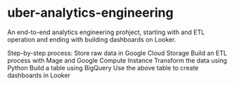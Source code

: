 # uber-analytics-engineering

An end-to-end analytics engineering prohject, starting with and ETL operation and ending with building dashboards on Looker.

Step-by-step process: Store raw data in Google Cloud Storage
Build an ETL process with Mage and Google Compute Instance
Transform the data using Python
Build a table using BigQuery
Use the above table to create dashboards in Looker
